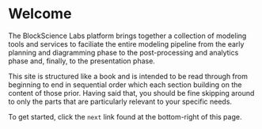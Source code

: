 # Welcome

The BlockScience Labs platform brings together a collection of modeling tools and services to faciliate the entire modeling pipeline from the early planning and diagramming phase to the post-processing and analytics phase and, finally, to the presentation phase.

This site is structured like a book and is intended to be read through from beginning to end in sequential order which each section building on the content of those prior. Having said that, you should be fine skipping around to only the parts that are particularly relevant to your specific needs.

To get started, click the `next` link found at the bottom-right of this page.